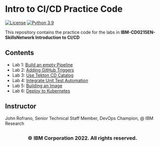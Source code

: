 # Intro to CI/CD Practice Code

[![License](https://img.shields.io/badge/License-Apache%202.0-blue.svg)](https://opensource.org/licenses/Apache-2.0)
[![Python 3.9](https://img.shields.io/badge/Python-3.9-green.svg)](https://shields.io/)

This repository contains the practice code for the labs in **IBM-CD0215EN-SkillsNetwork Introduction to CI/CD**

## Contents

- Lab 1: [Build an empty Pipeline](labs/01_base_pipeline/README.md)
- Lab 2: [Adding GitHub Triggers](labs/02_add_git_trigger/README.md)
- Lab 3: [Use Tekton CD Catalog](labs/03_use_tekton_catalog/README.md)
- Lab 4: [Integrate Unit Test Automation](labs/04_unit_test_automation/README.md)
- Lab 5: [Building an Image](labs/05_build_an_image/README.md)
- Lab 6: [Deploy to Kubernetes](labs/06_deploy_to_kubernetes/README.md)

## Instructor

John Rofrano, Senior Technical Staff Member, DevOps Champion, @ IBM Research

## <h3 align="center"> © IBM Corporation 2022. All rights reserved. <h3/>
